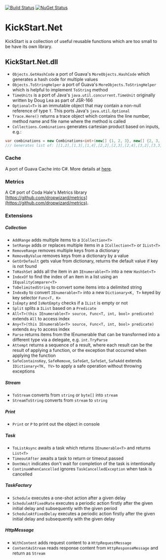 [![Build Status](https://travis-ci.org/mcai4gl2/KickStart.Net.svg)](https://travis-ci.org/mcai4gl2/KickStart.Net)
[![NuGet Status](http://img.shields.io/nuget/v/KickStart.Net.svg?style=flat)](https://www.nuget.org/packages/KickStart.Net/)

# KickStart.Net

KickStart is a collection of useful reusable functions which are too small to be have its own library.

## KickStart.Net.dll

* `Objects.GetHashCode` a port of Guava's `MoreObjects.HashCode` which generates a hash code for multiple values
* `Objects.ToStringHelper` a port of Guava's `MoreObjects.ToStringHelper` which is helpful to implement `ToString` method 
* `TimeUnits` is a port of Java's `java.util.concurrent.TimeUnit` originally written by Doug Lea as part of JSR-166
* `Optional<T>` is an immutable object that may contain a non-null reference of type `T`. This ports Java's `java.util.Optional`
* `Trace.Here()` returns a trace object which contains the line number, method name and file name where the method is called
* `Collections.Combinations` generates cartesian product based on inputs, e.g.:
```C#
var combinations = new Combinations<int>(new[] {1, 2, 3}, new[] {2, 3, 4});
/// Generates list of: [[1,2],[1,3],[1,4],[2,2],[2,3],[2,4],[3,2],[3,3],[3,4]]
```

### Cache
A port of Guava Cache into C#. More details at [here](KickStart.Net/Cache/README.md).

### Metrics
A C# port of Coda Hale's Metrics library [https://github.com/dropwizard/metrics](https://github.com/dropwizard/metrics).

### Extensions

##### Collection
* `AddRange` adds multiple items to a `ICollection<T>`
* `SetRange` adds or replaces multiple items in a `ICollection<T>` or `IList<T>`
* `RemoveRange` removes multiple keys from a dictionary
* `RemoveByValue` removes keys from a dictionary by a value
* `GetOrDefault` gets value from dictionary, returns the default value if key is not found
* `ToHashSet` adds all the item in an `IEnumerable<T>` into a new `HashSet<T>`
* `IndexOf` to find the index of an item in a list using an `IEqualityComparer<T>`
* `ToDelimitedString` to convert some items into a delimited string
* `IndexBy` to convert `IEnumerable<T>` into a new `Dictionary<K, T>` keyed by key selector `Func<T, K>`
* `IsEmpty` and `IsNotEmpty` checks if a `IList` is empty or not
* `Split` splits a `IList` based on a `Predicate` 
* `All<T>(this IEnumerable<T> source, Func<T, int, bool> predicate)` extends `All` to access index
* `Any<T>(this IEnumerable<T> source, Func<T, int, bool> predicate)` extends `Any` to access index
* `Parse` returns items from the IEnumerable<string> that can be transformed into a different type via a delegate, e.g. `int.TryParse`
* `Attempt` returns a sequence of a result, where each result can be the result of applying a function, or the exception that occurred when applying the function
* `SafeContainsKey`, `SafeRemove`, `SafeGet`, `SafeSet`, `SafeAdd` extends `IDictionary<TK, TV>` to apply a safe operation without throwing exceptions

##### Stream
* `ToStream` converts from `string` or `byte[]` into `stream`
* `StreamToString` converts from `stream` to `string`

##### Print
* `Print` or `P` to print out the object in console

##### Task
* `ToListAsync` awaits a task which returns `IEnumerable<T>` and returns `List<T>`
* `TimeoutAfter` awaits a task to return or timeout passed
* `DontWait` indicates don't wait for completion of the task is intentionally
* `ContinueWhenCancelled` ignores `TaskCancelledException` when task is cancelled 

##### TaskFactory
* `Schedule` executes a one-shot action after a given delay
* `ScheduleAtFixedRate` executes a periodic action firstly after the given initial delay and subsequently with the given period
* `ScheduleAtFixedDelay` executes a periodic action firstly after the given initial delay and subsequently with the given delay

##### HttpMessage
* `WithContent` adds request content to a `HttpRequestMessage`
* `ContentAsStream` reads response content from `HttpResponseMessage` and return as `Stream`